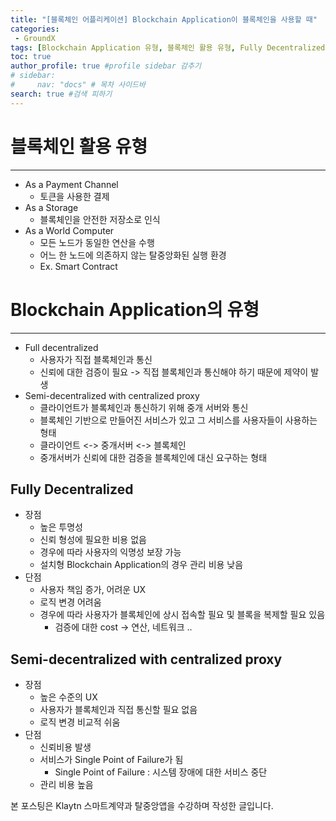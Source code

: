 ```yaml
---
title: "[블록체인 어플리케이션] Blockchain Application이 블록체인을 사용할 때"
categories:
 - GroundX
tags: [Blockchain Application 유형, 블록체인 활용 유형, Fully Decentralized, Semi-decentralized with centralized proxy] 
toc: true
author_profile: true #profile sidebar 감추기
# sidebar:
#     nav: "docs" # 목차 사이드바
search: true #검색 피하기
---
```


# 블록체인 활용 유형

--------------------

- As a Payment Channel
  - 토큰을 사용한 결제
- As a Storage
  - 블록체인을 안전한 저장소로 인식
- As a World Computer
  - 모든 노드가 동일한 연산을 수행
  - 어느 한 노드에 의존하지 않는 탈중앙화된 실행 환경
  - Ex. Smart Contract



# Blockchain Application의 유형

----------------------

- Full decentralized
  - 사용자가 직접 블록체인과 통신
  - 신뢰에 대한 검증이 필요 -> 직접 블록체인과 통신해야 하기 때문에 제약이 발생
- Semi-decentralized with centralized proxy
  - 클라이언트가 블록체인과 통신하기 위해 중개 서버와 통신
  - 블록체인 기반으로 만들어진 서비스가 있고 그 서비스를 사용자들이 사용하는 형태
  - 클라이언트 <-> 중개서버 <-> 블록체인
  - 중개서버가 신뢰에 대한 검증을 블록체인에 대신 요구하는 형태



## Fully Decentralized

- 장점
  - 높은 투명성
  - 신뢰 형성에 필요한 비용 없음
  - 경우에 따라 사용자의 익명성 보장 가능
  - 설치형 Blockchain Application의 경우 관리 비용 낮음
- 단점
  - 사용자 책임 증가, 어려운 UX
  - 로직 변경 어려움
  - 경우에 따라 사용자가 블록체인에 상시 접속할 필요 및 블록을 복제할 필요 있음
    - 검증에 대한 cost -> 연산, 네트워크 ..



## Semi-decentralized with centralized proxy

- 장점
  - 높은 수준의 UX
  - 사용자가 블록체인과 직접 통신할 필요 없음
  - 로직 변경 비교적 쉬움
- 단점
  - 신뢰비용 발생
  - 서비스가 Single Point of Failure가 됨
    - Single Point of Failure : 시스템 장애에 대한 서비스 중단
  - 관리 비용 높음


<div class="notice">
  <p>본 포스팅은 Klaytn 스마트계약과 탈중앙앱을 수강하며 작성한 글입니다.</p>
</div>
